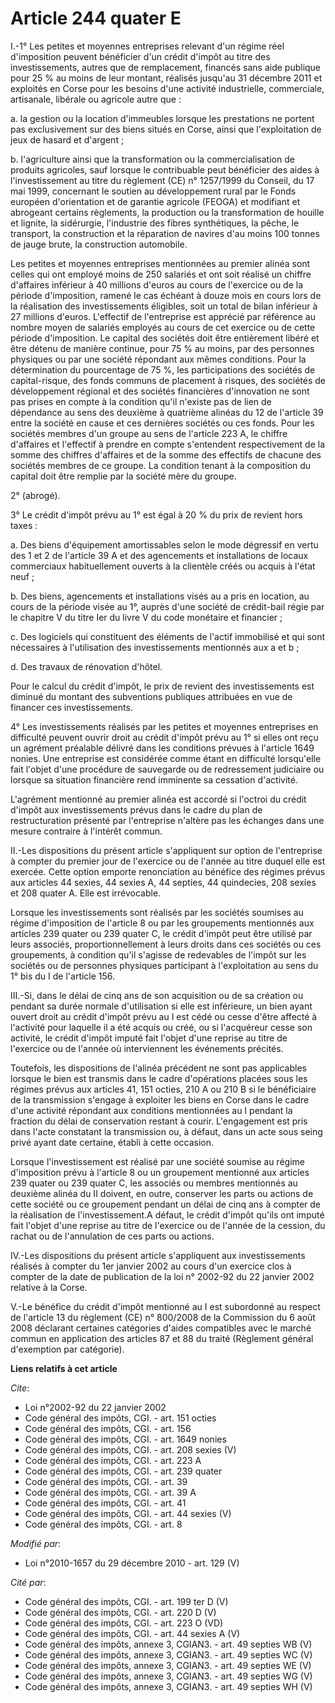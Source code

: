 # Article 244 quater E

I.-1° Les petites et moyennes entreprises relevant d'un régime réel d'imposition peuvent bénéficier d'un crédit d'impôt au
titre des investissements, autres que de remplacement, financés sans aide publique pour 25 % au moins de leur montant,
réalisés jusqu'au 31 décembre 2011 et exploités en Corse pour les besoins d'une activité industrielle, commerciale,
artisanale, libérale ou agricole autre que : 

a. la gestion ou la location d'immeubles lorsque les prestations ne portent pas exclusivement sur des biens situés en Corse,
ainsi que l'exploitation de jeux de hasard et d'argent ; 

b. l'agriculture ainsi que la transformation ou la commercialisation de produits agricoles, sauf lorsque le contribuable peut
bénéficier des aides à l'investissement au titre du règlement (CE) n° 1257/1999 du Conseil, du 17 mai 1999, concernant le
soutien au développement rural par le Fonds européen d'orientation et de garantie agricole (FEOGA) et modifiant et abrogeant
certains règlements, la production ou la transformation de houille et lignite, la sidérurgie, l'industrie des fibres
synthétiques, la pêche, le transport, la construction et la réparation de navires d'au moins 100 tonnes de jauge brute, la
construction automobile. 

Les petites et moyennes entreprises mentionnées au premier alinéa sont celles qui ont employé moins de 250 salariés et ont
soit réalisé un chiffre d'affaires inférieur à 40 millions d'euros au cours de l'exercice ou de la période d'imposition,
ramené le cas échéant à douze mois en cours lors de la réalisation des investissements éligibles, soit un total de bilan
inférieur à 27 millions d'euros. L'effectif de l'entreprise est apprécié par référence au nombre moyen de salariés employés
au cours de cet exercice ou de cette période d'imposition. Le capital des sociétés doit être entièrement libéré et être
détenu de manière continue, pour 75 % au moins, par des personnes physiques ou par une société répondant aux mêmes
conditions. Pour la détermination du pourcentage de 75 %, les participations des sociétés de capital-risque, des fonds
communs de placement à risques, des sociétés de développement régional et des sociétés financières d'innovation ne sont pas
prises en compte à la condition qu'il n'existe pas de lien de dépendance au sens des deuxième à quatrième alinéas du 12 de
l'article 39 entre la société en cause et ces dernières sociétés ou ces fonds. Pour les sociétés membres d'un groupe au sens
de l'article 223 A, le chiffre d'affaires et l'effectif à prendre en compte s'entendent respectivement de la somme des
chiffres d'affaires et de la somme des effectifs de chacune des sociétés membres de ce groupe. La condition tenant à la
composition du capital doit être remplie par la société mère du groupe. 

2° (abrogé). 

3° Le crédit d'impôt prévu au 1° est égal à 20 % du prix de revient hors taxes : 

a. Des biens d'équipement amortissables selon le mode dégressif en vertu des 1 et 2 de l'article 39 A et des agencements et
installations de locaux commerciaux habituellement ouverts à la clientèle créés ou acquis à l'état neuf ; 

b. Des biens, agencements et installations visés au a pris en location, au cours de la période visée au 1°, auprès d'une
société de crédit-bail régie par le chapitre V du titre Ier du livre V du code monétaire et financier ; 

c. Des logiciels qui constituent des éléments de l'actif immobilisé et qui sont nécessaires à l'utilisation des
investissements mentionnés aux a et b ; 

d. Des travaux de rénovation d'hôtel. 

Pour le calcul du crédit d'impôt, le prix de revient des investissements est diminué du montant des subventions publiques
attribuées en vue de financer ces investissements. 

4° Les investissements réalisés par les petites et moyennes entreprises en difficulté peuvent ouvrir droit au crédit d'impôt
prévu au 1° si elles ont reçu un agrément préalable délivré dans les conditions prévues à l'article 1649 nonies. Une
entreprise est considérée comme étant en difficulté lorsqu'elle fait l'objet d'une procédure de sauvegarde ou de redressement
judiciaire ou lorsque sa situation financière rend imminente sa cessation d'activité.

L'agrément mentionné au premier alinéa est accordé si l'octroi du crédit d'impôt aux investissements prévus dans le cadre du
plan de restructuration présenté par l'entreprise n'altère pas les échanges dans une mesure contraire à l'intérêt commun. 

II.-Les dispositions du présent article s'appliquent sur option de l'entreprise à compter du premier jour de l'exercice ou de
l'année au titre duquel elle est exercée. Cette option emporte renonciation au bénéfice des régimes prévus aux articles 44
sexies, 44 sexies A, 44 septies, 44 quindecies, 208 sexies et 208 quater A. Elle est irrévocable. 

Lorsque les investissements sont réalisés par les sociétés soumises au régime d'imposition de l'article 8 ou par les
groupements mentionnés aux articles 239 quater ou 239 quater C, le crédit d'impôt peut être utilisé par leurs associés,
proportionnellement à leurs droits dans ces sociétés ou ces groupements, à condition qu'il s'agisse de redevables de l'impôt
sur les sociétés ou de personnes physiques participant à l'exploitation au sens du 1° bis du I de l'article 156. 

III.-Si, dans le délai de cinq ans de son acquisition ou de sa création ou pendant sa durée normale d'utilisation si elle est
inférieure, un bien ayant ouvert droit au crédit d'impôt prévu au I est cédé ou cesse d'être affecté à l'activité pour
laquelle il a été acquis ou créé, ou si l'acquéreur cesse son activité, le crédit d'impôt imputé fait l'objet d'une reprise
au titre de l'exercice ou de l'année où interviennent les événements précités. 

Toutefois, les dispositions de l'alinéa précédent ne sont pas applicables lorsque le bien est transmis dans le cadre
d'opérations placées sous les régimes prévus aux articles 41, 151 octies, 210 A ou 210 B si le bénéficiaire de la
transmission s'engage à exploiter les biens en Corse dans le cadre d'une activité répondant aux conditions mentionnées au I
pendant la fraction du délai de conservation restant à courir. L'engagement est pris dans l'acte constatant la transmission
ou, à défaut, dans un acte sous seing privé ayant date certaine, établi à cette occasion. 

Lorsque l'investissement est réalisé par une société soumise au régime d'imposition prévu à l'article 8 ou un groupement
mentionné aux articles 239 quater ou 239 quater C, les associés ou membres mentionnés au deuxième alinéa du II doivent, en
outre, conserver les parts ou actions de cette société ou ce groupement pendant un délai de cinq ans à compter de la
réalisation de l'investissement.A défaut, le crédit d'impôt qu'ils ont imputé fait l'objet d'une reprise au titre de
l'exercice ou de l'année de la cession, du rachat ou de l'annulation de ces parts ou actions. 

IV.-Les dispositions du présent article s'appliquent aux investissements réalisés à compter du 1er janvier 2002 au cours d'un
exercice clos à compter de la date de publication de la loi n° 2002-92 du 22 janvier 2002 relative à la Corse.

V.-Le bénéfice du crédit d'impôt mentionné au I est subordonné au respect de l'article 13 du règlement (CE) n° 800/2008 de la
Commission du 6 août 2008 déclarant certaines catégories d'aides compatibles avec le marché commun en application des
articles 87 et 88 du traité (Règlement général d'exemption par catégorie).

**Liens relatifs à cet article**

_Cite_:

  - Loi n°2002-92 du 22 janvier 2002
  - Code général des impôts, CGI. - art. 151 octies
  - Code général des impôts, CGI. - art. 156
  - Code général des impôts, CGI. - art. 1649 nonies
  - Code général des impôts, CGI. - art. 208 sexies (V)
  - Code général des impôts, CGI. - art. 223 A
  - Code général des impôts, CGI. - art. 239 quater
  - Code général des impôts, CGI. - art. 39
  - Code général des impôts, CGI. - art. 39 A
  - Code général des impôts, CGI. - art. 41
  - Code général des impôts, CGI. - art. 44 sexies (V)
  - Code général des impôts, CGI. - art. 8

_Modifié par_:

  - Loi n°2010-1657 du 29 décembre 2010 - art. 129 (V)

_Cité par_:

  - Code général des impôts, CGI. - art. 199 ter D (V)
  - Code général des impôts, CGI. - art. 220 D (V)
  - Code général des impôts, CGI. - art. 223 O (VD)
  - Code général des impôts, CGI. - art. 44 sexies A (V)
  - Code général des impôts, annexe 3, CGIAN3. - art. 49 septies WB (V)
  - Code général des impôts, annexe 3, CGIAN3. - art. 49 septies WC (V)
  - Code général des impôts, annexe 3, CGIAN3. - art. 49 septies WE (V)
  - Code général des impôts, annexe 3, CGIAN3. - art. 49 septies WG (V)
  - Code général des impôts, annexe 3, CGIAN3. - art. 49 septies WH (V)
